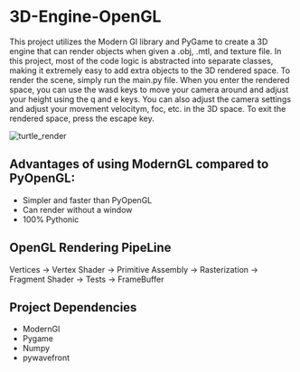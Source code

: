 # 3D-Engine-OpenGL
This project utilizes the Modern Gl library and PyGame to create a 3D engine that can render objects when given a .obj, .mtl, and texture file. In this project, most of the code logic is abstracted into separate classes, making it extremely easy to add extra objects to the 3D rendered space. To render the scene, simply run the main.py file. When you enter the rendered space, you can use the wasd keys to move your camera around and adjust your height using the q and e keys. You can also adjust the camera settings and adjust your movement velocitym, foc, etc. in the 3D space. To exit the rendered space, press the escape key.


![turtle_render](https://user-images.githubusercontent.com/64037087/188527839-19473710-2ed2-4b5b-9cf2-663b289bad66.jpg)


## Advantages of using ModernGL compared to PyOpenGL:
* Simpler and faster than PyOpenGL
* Can render without a window
* 100% Pythonic


## OpenGL Rendering PipeLine
Vertices -> Vertex Shader -> Primitive Assembly -> Rasterization -> Fragment Shader -> Tests -> FrameBuffer


## Project Dependencies
- ModernGl
- Pygame
- Numpy
- pywavefront

